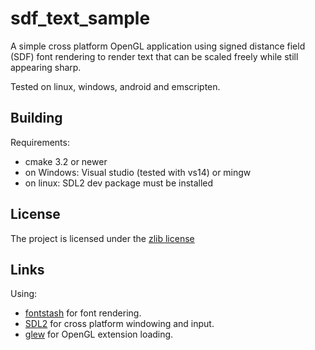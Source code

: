 # sdf_text_sample
A simple cross platform OpenGL application using signed distance field (SDF) font rendering to
render text that can be scaled freely while still appearing sharp.

Tested on linux, windows, android and emscripten.

## Building
Requirements:
- cmake 3.2 or newer
- on Windows: Visual studio (tested with vs14) or mingw
- on linux: SDL2 dev package must be installed

## License
The project is licensed under the [zlib license](LICENSE.txt)

## Links
 Using:
- [fontstash](https://github.com/memononen/fontstash) for font rendering.
- [SDL2](https://libsdl.org/) for cross platform windowing and input.
- [glew](http://glew.sourceforge.net/) for OpenGL extension loading.

